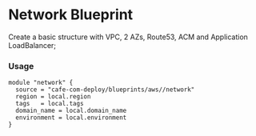 # Network Blueprint

Create a basic structure with VPC, 2 AZs, Route53, ACM and Application LoadBalancer;


### Usage

```
module "network" {
  source = "cafe-com-deploy/blueprints/aws//network"
  region = local.region
  tags   = local.tags
  domain_name = local.domain_name
  environment = local.environment
}
```